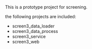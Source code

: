 This is a prototype project for screening.

the following projects are included:

- screen3_data_loader
- screen3_data_process
- screen3_service
- screen3_web
